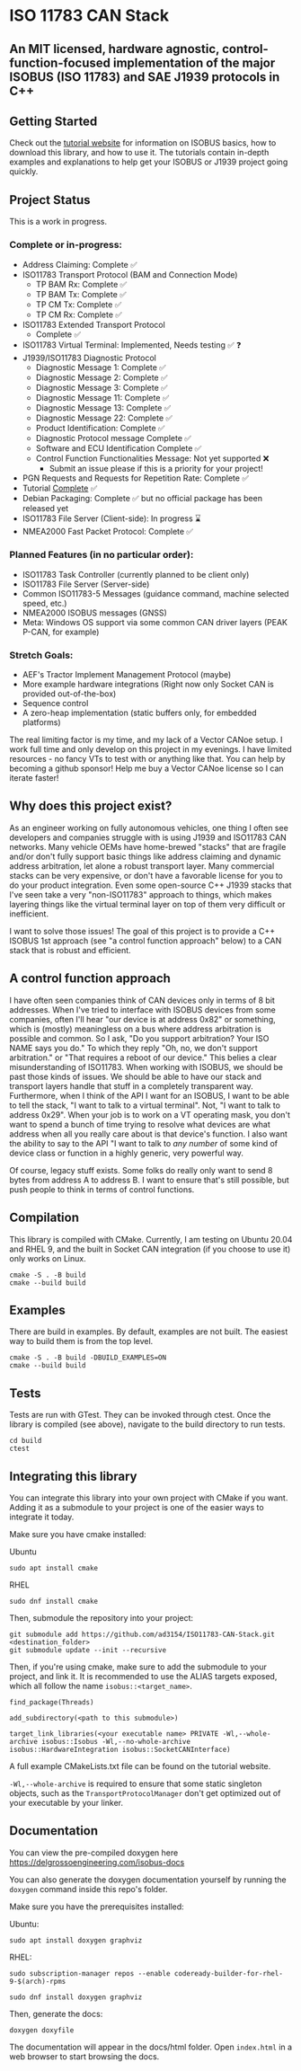 # ISO 11783 CAN Stack
## An MIT licensed, hardware agnostic, control-function-focused implementation of the major ISOBUS (ISO 11783) and SAE J1939 protocols in C++

## Getting Started

Check out the [tutorial website](https://delgrossoengineering.com/isobus-tutorial/index.html) for information on ISOBUS basics, how to download this library, and how to use it. The tutorials contain in-depth examples and explanations to help get your ISOBUS or J1939 project going quickly.

## Project Status

This is a work in progress.

### Complete or in-progress:

- Address Claiming: Complete :white_check_mark:
- ISO11783 Transport Protocol (BAM and Connection Mode)
    - TP BAM Rx: Complete :white_check_mark:
    - TP BAM Tx: Complete :white_check_mark:
    - TP CM Tx: Complete :white_check_mark:
    - TP CM Rx: Complete :white_check_mark:
- ISO11783 Extended Transport Protocol
    - Complete :white_check_mark:
- ISO11783 Virtual Terminal: Implemented, Needs testing :white_check_mark: :question:
- J1939/ISO11783 Diagnostic Protocol
    - Diagnostic Message 1: Complete :white_check_mark:
    - Diagnostic Message 2: Complete :white_check_mark:
    - Diagnostic Message 3: Complete :white_check_mark:
    - Diagnostic Message 11: Complete :white_check_mark:
    - Diagnostic Message 13: Complete :white_check_mark:
    - Diagnostic Message 22: Complete :white_check_mark:
    - Product Identification: Complete :white_check_mark:
    - Diagnostic Protocol message Complete :white_check_mark:
    - Software and ECU Identification Complete :white_check_mark:
    - Control Function Functionalities Message: Not yet supported :x:
        - Submit an issue please if this is a priority for your project!
- PGN Requests and Requests for Repetition Rate: Complete :white_check_mark:
- Tutorial [Complete](https://delgrossoengineering.com/isobus-tutorial/index.html) :white_check_mark:
- Debian Packaging: Complete :white_check_mark: but no official package has been released yet
- ISO11783 File Server (Client-side): In progress :hourglass:
- NMEA2000 Fast Packet Protocol: Complete :white_check_mark:

### Planned Features (in no particular order):

- ISO11783 Task Controller (currently planned to be client only)
- ISO11783 File Server (Server-side)
- Common ISO11783-5 Messages (guidance command, machine selected speed, etc.)
- NMEA2000 ISOBUS messages (GNSS)
- Meta: Windows OS support via some common CAN driver layers (PEAK P-CAN, for example)

### Stretch Goals:

- AEF's Tractor Implement Management Protocol (maybe)
- More example hardware integrations (Right now only Socket CAN is provided out-of-the-box)
- Sequence control
- A zero-heap implementation (static buffers only, for embedded platforms)

The real limiting factor is my time, and my lack of a Vector CANoe setup.
I work full time and only develop on this project in my evenings.
I have limited resources - no fancy VTs to test with or anything like that.
You can help by becoming a github sponsor! Help me buy a Vector CANoe license so I can iterate faster!

## Why does this project exist?

As an engineer working on fully autonomous vehicles, one thing I often see developers and companies struggle with is using J1939 and ISO11783 CAN networks. Many vehicle OEMs have home-brewed "stacks" that are fragile and/or don't fully support basic things like address claiming and dynamic address arbitration, let alone a robust transport layer. Many commercial stacks can be very expensive, or don't have a favorable license for you to do your product integration. Even some open-source C++ J1939 stacks that I've seen take a very "non-ISO11783" approach to things, which makes layering things like the virtual terminal layer on top of them very difficult or inefficient.

I want to solve those issues! The goal of this project is to provide a C++ ISOBUS 1st approach (see "a control function approach" below) to a CAN stack that is robust and efficient.

## A control function approach

I have often seen companies think of CAN devices only in terms of 8 bit addresses. When I've tried to interface with ISOBUS devices from some companies, often I'll hear "our device is at address 0x82" or something, which is (mostly) meaningless on a bus where address arbitration is possible and common. So I ask, "Do you support arbitration? Your ISO NAME says you do." To which they reply "Oh, no, we don't support arbitration." or "That requires a reboot of our device." This belies a clear misunderstanding of ISO11783. When working with ISOBUS, we should be past those kinds of issues. We should be able to have our stack and transport layers handle that stuff in a completely transparent way. Furthermore, when I think of the API I want for an ISOBUS, I want to be able to tell the stack, "I want to talk to a virtual terminal". Not, "I want to talk to address 0x29". When your job is to work on a VT operating mask, you don't want to spend a bunch of time trying to resolve what devices are what address when all you really care about is that device's function. I also want the ability to say to the API "I want to talk to *any number* of some kind of device class or function in a highly generic, very powerful way.

Of course, legacy stuff exists. Some folks do really only want to send 8 bytes from address A to address B. I want to ensure that's still possible, but push people to think in terms of control functions.

## Compilation

This library is compiled with CMake. Currently, I am testing on Ubuntu 20.04 and RHEL 9, and the built in Socket CAN integration (if you choose to use it) only works on Linux.
```
cmake -S . -B build
cmake --build build
```

## Examples

There are build in examples. By default, examples are not built.
The easiest way to build them is from the top level.
```
cmake -S . -B build -DBUILD_EXAMPLES=ON
cmake --build build
```

## Tests

Tests are run with GTest. They can be invoked through ctest. Once the library is compiled (see above), navigate to the build directory to run tests.
```
cd build
ctest
```

## Integrating this library

You can integrate this library into your own project with CMake if you want. Adding it as a submodule to your project is one of the easier ways to integrate it today.

Make sure you have cmake installed:

Ubuntu
```
sudo apt install cmake
```

RHEL
```
sudo dnf install cmake
```

Then, submodule the repository into your project:

```
git submodule add https://github.com/ad3154/ISO11783-CAN-Stack.git <destination_folder>
git submodule update --init --recursive
```
Then, if you're using cmake, make sure to add the submodule to your project, and link it.
It is recommended to use the ALIAS targets exposed, which all follow the name `isobus::<target_name>`.

```
find_package(Threads)

add_subdirectory(<path to this submodule>)

target_link_libraries(<your executable name> PRIVATE -Wl,--whole-archive isobus::Isobus -Wl,--no-whole-archive isobus::HardwareIntegration isobus::SocketCANInterface)
```

A full example CMakeLists.txt file can be found on the tutorial website.

`-Wl,--whole-archive` is required to ensure that some static singleton objects, such as the `TransportProtocolManager` don't get optimized out of your executable by your linker.

## Documentation

You can view the pre-compiled doxygen here https://delgrossoengineering.com/isobus-docs

You can also generate the doxygen documentation yourself by running the `doxygen` command inside this repo's folder.

Make sure you have the prerequisites installed:

Ubuntu:
```
sudo apt install doxygen graphviz
```

RHEL:
```
sudo subscription-manager repos --enable codeready-builder-for-rhel-9-$(arch)-rpms

sudo dnf install doxygen graphviz
```

Then, generate the docs:
```
doxygen doxyfile
```

The documentation will appear in the docs/html folder. Open `index.html` in a web browser to start browsing the docs.
